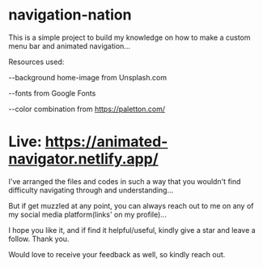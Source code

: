 # navigation-nation

This is a simple project to build my knowledge on how to make a custom menu bar and animated navigation...

Resources used: 

--background home-image from Unsplash.com 

--fonts from Google Fonts

--color combination from https://paletton.com/


# Live: https://animated-navigator.netlify.app/

I've arranged the files and codes in such a way that you wouldn't find difficulty navigating through and understanding...

But if get muzzled at any point, you can always reach out to me on any of my social media platform(links' on my profile)...

I hope you like it, and if find it helpful/useful, kindly give a star and leave a follow. Thank you.

Would love to receive your feedback as well, so kindly reach out.
